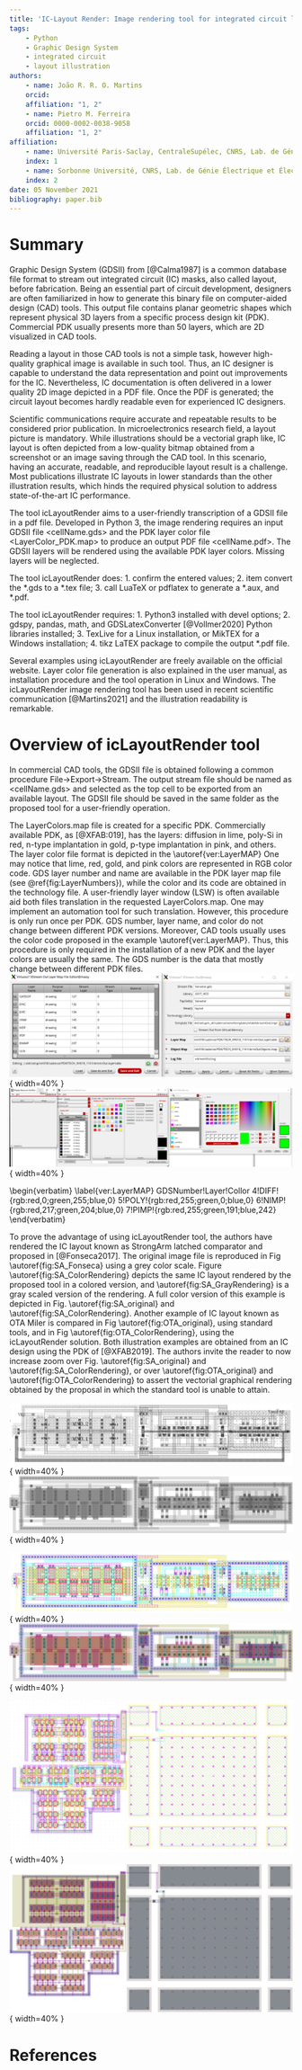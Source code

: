 ```yaml
---
title: 'IC-Layout Render: Image rendering tool for integrated circuit layout in Python'
tags:
	- Python
	- Graphic Design System
	- integrated circuit
	- layout illustration
authors:
	- name: João R. R. O. Martins
	orcid: 
	affiliation: "1, 2"
	- name: Pietro M. Ferreira
	orcid: 0000-0002-0038-9058
	affiliation: "1, 2"
affiliation:
	- name: Université Paris-Saclay, CentraleSupélec, CNRS, Lab. de Génie Électrique et Électronique de Paris,91192,Gif-sur-Yvette,France
	index: 1
	- name: Sorbonne Université, CNRS, Lab. de Génie Électrique et Électronique de Paris, 75252, Paris, France
	index: 2
date: 05 November 2021
bibliography: paper.bib
---
```


# Summary

Graphic Design System (GDSII) from [@Calma1987] is a common database file format to stream out integrated circuit (IC) masks, also called layout, before fabrication. 
Being an essential part of circuit development, designers are often familiarized in how to generate this binary file on computer-aided design (CAD) tools. 
This output file contains planar geometric shapes which represent physical 3D layers from a specific process design kit (PDK). 
Commercial PDK usually presents more than 50 layers, which are 2D visualized in CAD tools. 

Reading a layout in those CAD tools is not a simple task, however high-quality graphical image is available in such tool. 
Thus, an IC designer is capable to understand the data representation and point out improvements for the IC. 
Nevertheless, IC documentation is often delivered in a lower quality 2D image depicted in a PDF file. 
Once the PDF is generated; the circuit layout becomes hardly readable even for experienced IC designers.

Scientific communications require accurate and repeatable results to be considered prior publication. 
In microelectronics research field, a layout picture is mandatory. 
While illustrations should be a vectorial graph like, IC layout is often depicted from a low-quality bitmap obtained from a screenshot or an image saving through the CAD tool. 
In this scenario, having an accurate, readable, and reproducible layout result is a challenge. 
Most publications illustrate IC layouts in lower standards than the other illustration results, which hinds the required physical solution to address state-of-the-art IC performance.

The tool icLayoutRender aims to a user-friendly transcription of a GDSII file in a pdf file. 
Developed in Python 3, the image rendering requires an input GDSII file <cellName.gds> and the PDK layer color file <LayerColor_PDK.map> to produce an output PDF file <cellName.pdf>. 
The GDSII layers will be rendered using the available PDK layer colors. Missing layers will be neglected.

The tool icLayoutRender does:
	1. confirm the entered values;
	2. item convert the *.gds to a *.tex file;
	3. call LuaTeX or pdflatex to generate a *.aux, and *.pdf.

The tool icLayoutRender requires:
	1. Python3 installed with devel options;
	2. gdspy, pandas, math, and GDSLatexConverter [@Vollmer2020] Python libraries installed;
	3. TexLive for a Linux installation, or  MikTEX for a Windows installation;
	4. tikz LaTEX package to compile the output *.pdf  file.

Several examples using icLayoutRender are freely available on the official website. 
Layer color file generation is also explained in the user manual, as installation procedure and the tool operation in Linux and Windows. 
The icLayoutRender image rendering tool has been used in recent scientific communication [@Martins2021] and the illustration readability is remarkable.

# Overview of icLayoutRender tool

In commercial CAD tools, the GDSII file is obtained following a common procedure File->Export->Stream. 
The output stream file should be named as <cellName.gds> and selected as the top cell to be exported from an available layout. 
The GDSII file should be saved in the same folder as the proposed tool for a user-friendly operation.

The LayerColors.map file is created for a specific PDK. 
Commercially available PDK, as [@XFAB:019], has the layers: diffusion in lime, poly-Si in red, n-type implantation in gold, p-type implantation in pink, and others. 
The layer color file format is depicted in the \autoref{ver:LayerMAP} One may notice that lime, red, gold, and pink colors are represented in RGB color code. 
GDS layer number and name are available in the PDK layer map file (see \@ref{fig:LayerNumbers}), while the color and its code are obtained in the technology file. 
A user-friendly layer window (LSW) is often available aid both files translation in the requested LayerColors.map. 
One may implement an automation tool for such translation. However, this procedure is only run once per PDK. GDS number, layer name, and color do not change between different PDK versions. 
Moreover, CAD tools usually uses the color code proposed in the example \autoref{ver:LayerMAP}. Thus, this procedure is only required in the installation of a new PDK and the layer colors are usually the same. 
The GDS number is the data that mostly change between different PDK files.
![Checking layer numbers in a commercial PDK as [@XFAB2019]. \label{fig:LayerNumbers}](img/LayerNumbers.png){ width=40% }
![Checking layer collors in a commercial PDK as [@XFAB2019]. \label{fig:LayerColors}](img/LayerColors.png){ width=40% }

\begin{verbatim}
\label{ver:LayerMAP}
GDSNumber!Layer!Collor
4!DIFF!{rgb:red,0;green,255;blue,0}
5!POLY!{rgb:red,255;green,0;blue,0}
6!NIMP!{rgb:red,217;green,204;blue,0}
7!PIMP!{rgb:red,255;green,191;blue,242}
\end{verbatim}

To prove the advantage of using icLayoutRender tool, the authors have rendered the IC layout known as StrongArm latched comparator and proposed in [@Fonseca2017]. 
The original image file is reproduced in Fig \autoref{fig:SA_Fonseca} using a grey color scale. Figure \autoref{fig:SA_ColorRendering} depicts the same IC layout 
rendered by the proposed tool in a colored version, and \autoref{fig:SA_GrayRendering} is a gray scaled version of the rendering. 
A full color version of this example is depicted in Fig. \autoref{fig:SA_original} and \autoref{fig:SA_ColorRendering}.
Another example of IC layout known as OTA Miler is compared in Fig \autoref{fig:OTA_original}, using standard tools, and in Fig \autoref{fig:OTA_ColorRendering}, using the icLayoutRender solution.
Both illustration examples are obtained from an IC design using the PDK of [@XFAB2019]. 
The authors invite the reader to now increase zoom over Fig. \autoref{fig:SA_original} and \autoref{fig:SA_ColorRendering}, or over  \autoref{fig:OTA_original} and \autoref{fig:OTA_ColorRendering}
to assert the vectorial graphical rendering obtained by the proposal in which the standard tool is unable to attain. 

![Original StrongArm latched comparator layout proposed in [@Fonseca2017]. \label{fig:SA_Fonseca}](img/SA_Fonseca.png){ width=40% }
![StrongArm latched comparator layout rendered by the proposed tool (gray scaled version). \label{fig:SA_GrayRendering}](img/SA_GrayRendering.svg){ width=40% }

![Original StrongArm latched comparator layout in full color. \label{fig:SA_original}.](img/SA_original.png){ width=40% }
![StrongArm latched comparator layout rendered by the proposed tool (colored version). \label{fig:SA_ColorRendering}](img/SA_ColorRendering.svg){ width=40% }

![Original OTA Miler amplifier layout.\label{fig:OTA_original}.](img/OTA_original.png){ width=40% }
![OTA Miler amplifier layout rendered by the proposed tool (colored version). \label{fig:OTA_ColorRendering}](img/OTA_ColorRendering.svg){ width=40% }

# References
